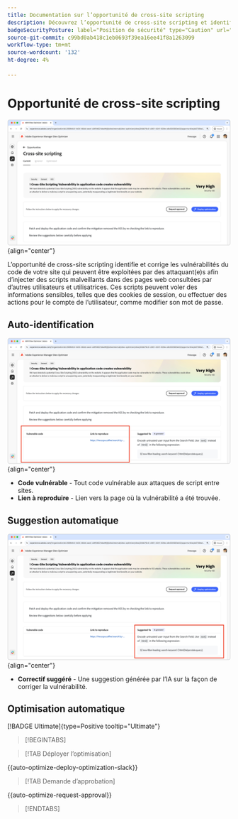 ```yaml
---
title: Documentation sur l’opportunité de cross-site scripting
description: Découvrez l’opportunité de cross-site scripting et identifiez et corrigez les vulnérabilités de sécurité du site.
badgeSecurityPosture: label="Position de sécurité" type="Caution" url="../../opportunity-types/security-posture.md" tooltip="Position de sécurité"
source-git-commit: c99bd0ab418c1eb0693f39ea16ee41f8a1263099
workflow-type: tm+mt
source-wordcount: '132'
ht-degree: 4%

---
```



# Opportunité de cross-site scripting

![Opportunité intersite](./assets/cross-site-scripting/hero.png){align="center"}

L’opportunité de cross-site scripting identifie et corrige les vulnérabilités du code de votre site qui peuvent être exploitées par des attaquant(e)s afin d’injecter des scripts malveillants dans des pages web consultées par d’autres utilisateurs et utilisatrices. Ces scripts peuvent voler des informations sensibles, telles que des cookies de session, ou effectuer des actions pour le compte de l’utilisateur, comme modifier son mot de passe.

## Auto-identification

![Identification automatique de l’opportunité intersite](./assets/cross-site-scripting/auto-identify.png){align="center"}

* **Code vulnérable** - Tout code vulnérable aux attaques de script entre sites.
* **Lien à reproduire** - Lien vers la page où la vulnérabilité a été trouvée.

## Suggestion automatique

![Suggestion automatique d’opportunité intersite](./assets/cross-site-scripting/auto-suggest.png){align="center"}

* **Correctif suggéré** - Une suggestion générée par l’IA sur la façon de corriger la vulnérabilité.

## Optimisation automatique

[!BADGE Ultimate]{type=Positive tooltip="Ultimate"}

>[!BEGINTABS]

>[!TAB Déployer l’optimisation]

{{auto-optimize-deploy-optimization-slack}}

>[!TAB Demande d’approbation]

{{auto-optimize-request-approval}}

>[!ENDTABS]
